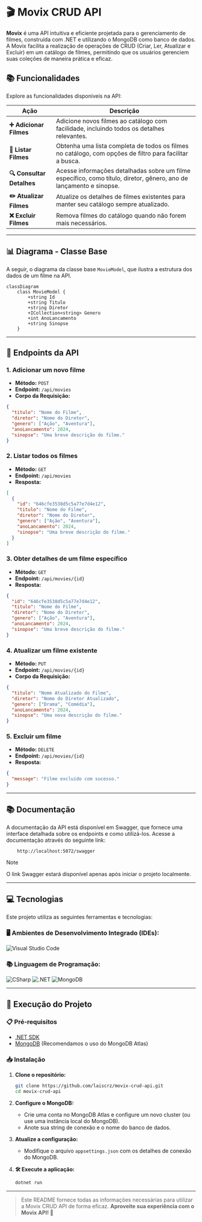 # 🎬 Movix CRUD API

**Movix** é uma API intuitiva e eficiente projetada para o gerenciamento de filmes, construída com .NET e utilizando o MongoDB como banco de dados. A Movix facilita a realização de operações de CRUD (Criar, Ler, Atualizar e Excluir) em um catálogo de filmes, permitindo que os usuários gerenciem suas coleções de maneira prática e eficaz.

## 📚 Funcionalidades

Explore as funcionalidades disponíveis na API:

| Ação                        | Descrição                                                                                     |
|-----------------------------|-----------------------------------------------------------------------------------------------|
| **➕ Adicionar Filmes**      | Adicione novos filmes ao catálogo com facilidade, incluindo todos os detalhes relevantes.     |
| **📜 Listar Filmes**        | Obtenha uma lista completa de todos os filmes no catálogo, com opções de filtro para facilitar a busca. |
| **🔍 Consultar Detalhes**   | Acesse informações detalhadas sobre um filme específico, como título, diretor, gênero, ano de lançamento e sinopse. |
| **✏️ Atualizar Filmes**     | Atualize os detalhes de filmes existentes para manter seu catálogo sempre atualizado.        |
| **❌ Excluir Filmes**       | Remova filmes do catálogo quando não forem mais necessários.                                 |

---

## 📊 Diagrama - Classe Base

A seguir, o diagrama da classe base `MovieModel`, que ilustra a estrutura dos dados de um filme na API.

```mermaid
classDiagram
    class MovieModel {
        +string Id
        +string Titulo
        +string Diretor
        +ICollection<string> Genero
        +int AnoLancamento
        +string Sinopse
    }
```

---

## 📡 Endpoints da API

### 1. **Adicionar um novo filme**

- **Método:** `POST`
- **Endpoint:** `/api/movies`
- **Corpo da Requisição:**
```json
{
  "titulo": "Nome do Filme",
  "diretor": "Nome do Diretor",
  "genero": ["Ação", "Aventura"],
  "anoLancamento": 2024,
  "sinopse": "Uma breve descrição do filme."
}
```

### 2. **Listar todos os filmes**

- **Método:** `GET`
- **Endpoint:** `/api/movies`
- **Resposta:**
```json
[
  {
    "id": "646cfe3538d5c5a77e7d4e12",
    "titulo": "Nome do Filme",
    "diretor": "Nome do Diretor",
    "genero": ["Ação", "Aventura"],
    "anoLancamento": 2024,
    "sinopse": "Uma breve descrição do filme."
  }
]
```

### 3. **Obter detalhes de um filme específico**

- **Método:** `GET`
- **Endpoint:** `/api/movies/{id}`
- **Resposta:**
```json
{
  "id": "646cfe3538d5c5a77e7d4e12",
  "titulo": "Nome do Filme",
  "diretor": "Nome do Diretor",
  "genero": ["Ação", "Aventura"],
  "anoLancamento": 2024,
  "sinopse": "Uma breve descrição do filme."
}
```

### 4. **Atualizar um filme existente**

- **Método:** `PUT`
- **Endpoint:** `/api/movies/{id}`
- **Corpo da Requisição:**
```json
{
  "titulo": "Nome Atualizado do Filme",
  "diretor": "Nome do Diretor Atualizado",
  "genero": ["Drama", "Comédia"],
  "anoLancamento": 2024,
  "sinopse": "Uma nova descrição do filme."
}
```

### 5. **Excluir um filme**

- **Método:** `DELETE`
- **Endpoint:** `/api/movies/{id}`
- **Resposta:** 
```json
{
  "message": "Filme excluído com sucesso."
}
```
---

## 📚 Documentação

A documentação da API está disponível em Swagger, que fornece uma interface detalhada sobre os endpoints e como utilizá-los. Acesse a documentação através do seguinte link:

```https
    http://localhost:5072/swagger
```

> [!NOTE]
> O link Swagger estará disponível apenas após iniciar o projeto localmente.

---

## 💻 Tecnologias

Este projeto utiliza as seguintes ferramentas e tecnologias:

### 🖥️ Ambientes de Desenvolvimento Integrado (IDEs):
![Visual Studio Code](https://img.shields.io/badge/Visual%20Studio%20Code-0078d7.svg?style=for-the-badge&logo=visual-studio-code&logoColor=white)

### 📚 Linguagem de Programação:
![CSharp](https://img.shields.io/badge/CSharp-4CAF50?style=for-the-badge&logo=csharp&logoColor=white)
![.NET](https://img.shields.io/badge/.NET-512BD4?style=for-the-badge&logo=.net&logoColor=white)
![MongoDB](https://img.shields.io/badge/MongoDB-%234ea94b.svg?style=for-the-badge&logo=mongodb&logoColor=white)

---

## 🚀 Execução do Projeto

### 📋 Pré-requisitos

- [.NET SDK](https://dotnet.microsoft.com/download)
- [MongoDB](https://www.mongodb.com/) (Recomendamos o uso do MongoDB Atlas)

### 📥 Instalação

1. **Clone o repositório:**
   ```bash
   git clone https://github.com/laiscrz/movix-crud-api.git
   cd movix-crud-api
   ```

2. **Configure o MongoDB:**
   - Crie uma conta no MongoDB Atlas e configure um novo cluster (ou use uma instância local do MongoDB).
   - Anote sua string de conexão e o nome do banco de dados.

3. **Atualize a configuração:**
   - Modifique o arquivo `appsettings.json` com os detalhes de conexão do MongoDB.

4. **🛠️ Execute a aplicação:**
   ```bash
   dotnet run
   ```

---


> Este README fornece todas as informações necessárias para utilizar a Movix CRUD API de forma eficaz.
> **Aproveite sua experiência com o Movix API! 🎥**
